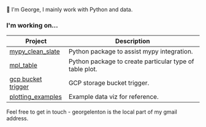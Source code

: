 👋 I'm George, I mainly work with Python and data.

### I'm working on...

| Project 	|  Description
|-	|- |
| [ mypy_clean_slate ](https://github.com/geo7/mypy_clean_slate) 	      | Python package to assist mypy integration. |
| [ mpl_table ]( https://github.com/geo7/mpl_table ) 	            | Python package to create particular type of table plot. |
| [ gcp bucket trigger ]( https://github.com/geo7/gcp_cf_bucket_trigger ) | GCP storage bucket trigger. |
| [ plotting_examples]( https://github.com/geo7/plotting_examples#plots ) | Example data viz for reference. |

Feel free to get in touch - georgelenton is the local part of my gmail address. 
